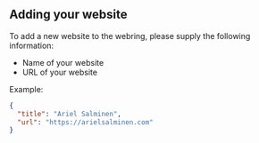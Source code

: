 ## Adding your website

To add a new website to the webring, please supply the following information:

- Name of your website
- URL of your website

Example:

```json
{
  "title": "Ariel Salminen",
  "url": "https://arielsalminen.com"
}
```
